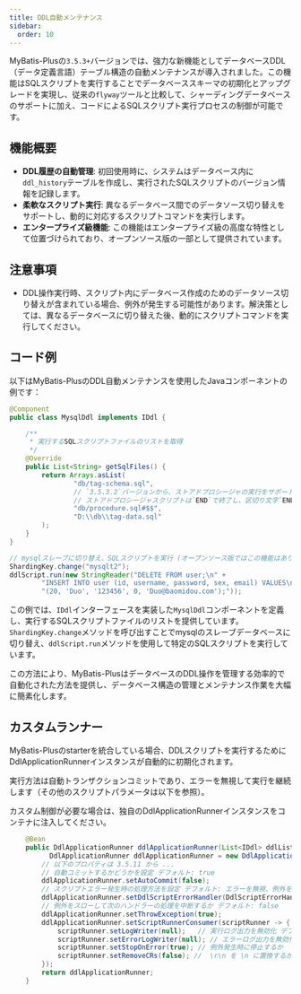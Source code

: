 ```yaml
---
title: DDL自動メンテナンス
sidebar:
  order: 10
---
```


MyBatis-Plusの`3.5.3+`バージョンでは、強力な新機能としてデータベースDDL（データ定義言語）テーブル構造の自動メンテナンスが導入されました。この機能はSQLスクリプトを実行することでデータベーススキーマの初期化とアップグレードを実現し、従来の`flyway`ツールと比較して、シャーディングデータベースのサポートに加え、コードによるSQLスクリプト実行プロセスの制御が可能です。

## 機能概要

- **DDL履歴の自動管理**: 初回使用時に、システムはデータベース内に`ddl_history`テーブルを作成し、実行されたSQLスクリプトのバージョン情報を記録します。
- **柔軟なスクリプト実行**: 異なるデータベース間でのデータソース切り替えをサポートし、動的に対応するスクリプトコマンドを実行します。
- **エンタープライズ級機能**: この機能はエンタープライズ級の高度な特性として位置づけられており、オープンソース版の一部として提供されています。

## 注意事項

- DDL操作実行時、スクリプト内にデータベース作成のためのデータソース切り替えが含まれている場合、例外が発生する可能性があります。解決策としては、異なるデータベースに切り替えた後、動的にスクリプトコマンドを実行してください。

## コード例

以下はMyBatis-PlusのDDL自動メンテナンスを使用したJavaコンポーネントの例です：

```java
@Component
public class MysqlDdl implements IDdl {

    /**
     * 実行するSQLスクリプトファイルのリストを取得
     */
    @Override
    public List<String> getSqlFiles() {
        return Arrays.asList(
                "db/tag-schema.sql",
                // `3.5.3.2`バージョンから、ストアドプロシージャの実行をサポート。ファイル名の後に`#$$`を追加。`$$`はカスタムの完全なSQL区切り文字です。
                // ストアドプロシージャスクリプトは`END`で終了し、区切り文字`END;$$`を追加してスクリプト終了を示します。
                "db/procedure.sql#$$",
                "D:\\db\\tag-data.sql"
        );
    }
}

// mysqlスレーブに切り替え、SQLスクリプトを実行 (オープンソース版ではこの機能はありません)
ShardingKey.change("mysqlt2");
ddlScript.run(new StringReader("DELETE FROM user;\n" +
        "INSERT INTO user (id, username, password, sex, email) VALUES\n" +
        "(20, 'Duo', '123456', 0, 'Duo@baomidou.com');"));
```

この例では、`IDdl`インターフェースを実装した`MysqlDdl`コンポーネントを定義し、実行するSQLスクリプトファイルのリストを提供しています。`ShardingKey.change`メソッドを呼び出すことでmysqlのスレーブデータベースに切り替え、`ddlScript.run`メソッドを使用して特定のSQLスクリプトを実行しています。

この方法により、MyBatis-PlusはデータベースのDDL操作を管理する効率的で自動化された方法を提供し、データベース構造の管理とメンテナンス作業を大幅に簡素化します。

## カスタムランナー

MyBatis-Plusのstarterを統合している場合、DDLスクリプトを実行するためにDdlApplicationRunnerインスタンスが自動的に初期化されます。

実行方法は自動トランザクションコミットであり、エラーを無視して実行を継続します（その他のスクリプトパラメータは以下を参照）。

カスタム制御が必要な場合は、独自のDdlApplicationRunnerインスタンスをコンテナに注入してください。

```java
    @Bean
    public DdlApplicationRunner ddlApplicationRunner(List<IDdl> ddlList) {
          DdlApplicationRunner ddlApplicationRunner = new DdlApplicationRunner(ddlList);
        // 以下のプロパティは 3.5.11 から ...
        // 自動コミットするかどうかを設定 デフォルト: true
        ddlApplicationRunner.setAutoCommit(false);
        // スクリプトエラー発生時の処理方法を設定 デフォルト: エラーを無視、例外を出力 (例外をスローするように設定した場合、次のsqlファイル処理が中止されます)
        ddlApplicationRunner.setDdlScriptErrorHandler(DdlScriptErrorHandler.ThrowsErrorHandler.INSTANCE);
        // 例外をスローして次のハンドラーの処理を中断するか デフォルト: false
        ddlApplicationRunner.setThrowException(true);
        ddlApplicationRunner.setScriptRunnerConsumer(scriptRunner -> {
            scriptRunner.setLogWriter(null);   // 実行ログ出力を無効化 デフォルト: System.out
            scriptRunner.setErrorLogWriter(null); // エラーログ出力を無効化 デフォルト: System.err
            scriptRunner.setStopOnError(true); // 例外発生時に停止するか
            scriptRunner.setRemoveCRs(false); //  \r\n を \n に置換するか デフォルト: false
        });
        return ddlApplicationRunner;
    }
```
